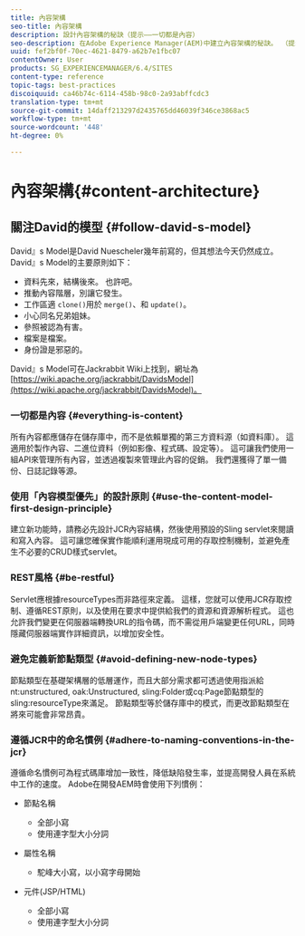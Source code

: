 ```yaml
---
title: 內容架構
seo-title: 內容架構
description: 設計內容架構的秘訣（提示——一切都是內容）
seo-description: 在Adobe Experience Manager(AEM)中建立內容架構的秘訣。 （提示——一切皆為內容）
uuid: fef2bf0f-70ec-4621-8479-a62b7e1fbc07
contentOwner: User
products: SG_EXPERIENCEMANAGER/6.4/SITES
content-type: reference
topic-tags: best-practices
discoiquuid: ca46b74c-6114-458b-98c0-2a93abffcdc3
translation-type: tm+mt
source-git-commit: 14daff213297d2435765dd46039f346ce3868ac5
workflow-type: tm+mt
source-wordcount: '448'
ht-degree: 0%

---
```



# 內容架構{#content-architecture}

## 關注David的模型 {#follow-david-s-model}

David』s Model是David Nuescheler幾年前寫的，但其想法今天仍然成立。 David』s Model的主要原則如下：

* 資料先來，結構後來。 也許吧。
* 推動內容階層，別讓它發生。
* 工作區適 `clone()`用於 `merge()`、和 `update()`。
* 小心同名兄弟姐妹。
* 參照被認為有害。
* 檔案是檔案。
* 身份證是邪惡的。

David』s Model可在Jackrabbit Wiki上找到，網址為 [https://wiki.apache.org/jackrabbit/DavidsModel](https://wiki.apache.org/jackrabbit/DavidsModel)。

### 一切都是內容 {#everything-is-content}

所有內容都應儲存在儲存庫中，而不是依賴單獨的第三方資料源（如資料庫）。 這適用於製作內容、二進位資料（例如影像、程式碼、設定等）。 這可讓我們使用一組API來管理所有內容，並透過複製來管理此內容的促銷。 我們還獲得了單一備份、日誌記錄等源。

### 使用「內容模型優先」的設計原則 {#use-the-content-model-first-design-principle}

建立新功能時，請務必先設計JCR內容結構，然後使用預設的Sling servlet來閱讀和寫入內容。 這可讓您確保實作能順利運用現成可用的存取控制機制，並避免產生不必要的CRUD樣式servlet。

### REST風格 {#be-restful}

Servlet應根據resourceTypes而非路徑來定義。 這樣，您就可以使用JCR存取控制、遵循REST原則，以及使用在要求中提供給我們的資源和資源解析程式。 這也允許我們變更在伺服器端轉換URL的指令碼，而不需從用戶端變更任何URL，同時隱藏伺服器端實作詳細資訊，以增加安全性。

### 避免定義新節點類型 {#avoid-defining-new-node-types}

節點類型在基礎架構層的低層運作，而且大部分需求都可透過使用指派給nt:unstructured, oak:Unstructured, sling:Folder或cq:Page節點類型的sling:resourceType來滿足。 節點類型等於儲存庫中的模式，而更改節點類型在將來可能會非常昂貴。

### 遵循JCR中的命名慣例 {#adhere-to-naming-conventions-in-the-jcr}

遵循命名慣例可為程式碼庫增加一致性，降低缺陷發生率，並提高開發人員在系統中工作的速度。 Adobe在開發AEM時會使用下列慣例：

* 節點名稱

   * 全部小寫
   * 使用連字型大小分詞

* 屬性名稱

   * 駝峰大小寫，以小寫字母開始

* 元件(JSP/HTML)

   * 全部小寫
   * 使用連字型大小分詞

